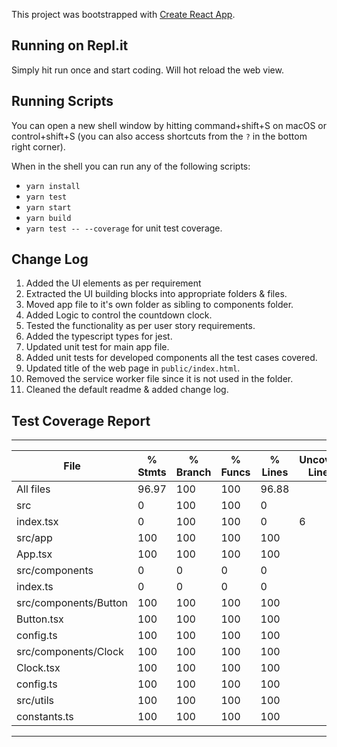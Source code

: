 This project was bootstrapped with [Create React App](https://github.com/facebook/create-react-app).

## Running on Repl.it

Simply hit run once and start coding. Will hot reload the web view. 

## Running Scripts

You can open a new shell window by hitting command+shift+S on macOS or control+shift+S (you can also access shortcuts from the `?` in the bottom right corner).

When in the shell you can run any of the following scripts:
- `yarn install`
- `yarn test`
- `yarn start`
- `yarn build`
- `yarn test -- --coverage` for unit test coverage.

## Change Log
1. Added the UI elements as per requirement
2. Extracted the UI building blocks into appropriate folders & files.
3. Moved app file to it's own folder as sibling to components folder.
4. Added Logic to control the countdown clock.
5. Tested the functionality as per user story requirements.
6. Added the typescript types for jest.
7. Updated unit test for main app file.
8. Added unit tests for developed components all the test cases covered.
9. Updated title of the web page in `public/index.html`.
10. Removed the service worker file since it is not used in the folder.
11. Cleaned the default readme & added change log.

## Test Coverage Report
---
File                   |  % Stmts | % Branch |  % Funcs |  % Lines | Uncovered Line #s |
-----------------------|----------|----------|----------|----------|-------------------|
All files              |    96.97 |      100 |      100 |    96.88 |                   |
 src                   |        0 |      100 |      100 |        0 |                   |
  index.tsx            |        0 |      100 |      100 |        0 |                 6 |
 src/app               |      100 |      100 |      100 |      100 |                   |
  App.tsx              |      100 |      100 |      100 |      100 |                   |
 src/components        |        0 |        0 |        0 |        0 |                   |
  index.ts             |        0 |        0 |        0 |        0 |                   |
 src/components/Button |      100 |      100 |      100 |      100 |                   |
  Button.tsx           |      100 |      100 |      100 |      100 |                   |
  config.ts            |      100 |      100 |      100 |      100 |                   |
 src/components/Clock  |      100 |      100 |      100 |      100 |                   |
  Clock.tsx            |      100 |      100 |      100 |      100 |                   |
  config.ts            |      100 |      100 |      100 |      100 |                   |
 src/utils             |      100 |      100 |      100 |      100 |                   |
  constants.ts         |      100 |      100 |      100 |      100 |                   |
---
